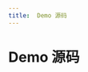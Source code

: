 ```yaml
---
title:  Demo 源码
---
```

# Demo 源码


<template>
    <demo :list="list"/>
</template>

<script>
import Demo from '../../../components/Demo';
  export default {
    components: {
        Demo
    },
    data() {
      return {
        list:[{
          type:"iOS",
          img:"https://developer.juphoon.com/style/images/download/developer_ios@2x.png",
          child:[{
            type:'1-1通话',
            url:'/cn/document/V2.1/oto_video/demo/ios.php'
          },
          {
            type:'多方通话',
            url:'/cn/document/V2.1/oto_video/demo/ios.php'
          },{
            type:'互动直播',
            url:'/cn/document/V2.1/oto_video/demo/ios.php'
          }]
        },{
          type:"Android",
          img:"https://developer.juphoon.com/style/images/download/developer_android@2x.png",
          child:[{
            type:'1-1通话',
            url:'https://developer.juphoon.com/cn/document/V2.1/oto_video/demo/android.php'
          },
          {
            type:'多方通话',
            url:'https://developer.juphoon.com/cn/document/V2.1/mult_video/demo/android.php'
          },{
            type:'互动直播',
            url:'https://developer.juphoon.com/cn/document/V2.1/video_live/demo/android.php'
          }]
        }]
      }
    },
    mounted () {
        console.log(this.list)
    },
  }
</script>
